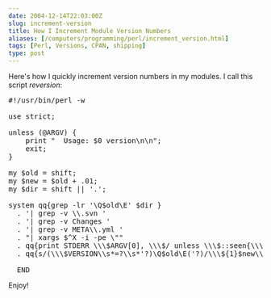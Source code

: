 ```yaml
--- 
date: 2004-12-14T22:03:00Z
slug: increment-version
title: How I Increment Module Version Numbers
aliases: [/computers/programming/perl/increment_version.html]
tags: [Perl, Versions, CPAN, shipping]
type: post
---
```


<p>Here's how I quickly increment version numbers in my modules. I call this script
<em>reversion</em>:</p>

<pre>#!/usr/bin/perl -w

use strict;

unless (@ARGV) {
    print &quot;  Usage: $0 version\n\n&quot;;
    exit;
}

my $old = shift;
my $new = $old + .01;
my $dir = shift || &#x0027;.&#x0027;;

system qq{grep -lr &#x0027;\Q$old\E&#x0027; $dir }
  . &#x0027;| grep -v \\.svn &#x0027;
  . &#x0027;| grep -v Changes &#x0027;
  . &#x0027;| grep -v META\\.yml &#x0027;
  . &quot;| xargs $^X -i -pe \&quot;&quot;
  . qq{print STDERR \\\$ARGV[0], \\\$/ unless \\\$::seen{\\\$ARGV[0]}++;}
  . qq{s/(\\\$VERSION\\s*=?\\s*&#x0027;?)\Q$old\E(&#x0027;?)/\\\${1}$new\\\$2/g&quot;};

__END__
</pre>

<p>Enjoy!</p>
